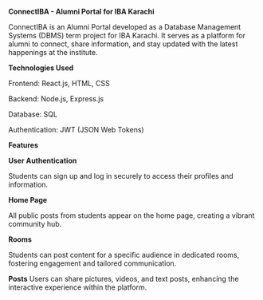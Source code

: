 **ConnectIBA - Alumni Portal for IBA Karachi**

ConnectIBA is an Alumni Portal developed as a Database Management Systems (DBMS) term project for IBA Karachi. It serves as a platform for alumni to connect, share information, and stay updated with the latest happenings at the institute.

**Technologies Used**

Frontend: React.js, HTML, CSS

Backend: Node.js, Express.js

Database: SQL 

Authentication: JWT (JSON Web Tokens)

**Features**

**User Authentication**

Students can sign up and log in securely to access their profiles and information.

**Home Page**

All public posts from students appear on the home page, creating a vibrant community hub.

**Rooms**

Students can post content for a specific audience in dedicated rooms, fostering engagement and tailored communication.

**Posts**
Users can share pictures, videos, and text posts, enhancing the interactive experience within the platform.